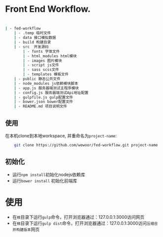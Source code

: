 # Front End Workflow.

# 

```bash
| - fed-workflow
	| - .temp 临时文件
	| - data 接口模拟数据
	| - build 构建目录
	| - src  开发源码
		| - fonts 字体文件
		| - html_modules html模块
		| - images 图片模块
		| - script js文件
		| - sass scss文件
		| - templates 模板文件
	| - public 静态公共文件
	| - node_modules js依赖模块脚本
	| - app.js 服务器端测试主程序模块
	| - config.js 服务器端测试Api地址配置
	| - gulpfile.js gulp配置文件
	| - bower.json bower配置文件
	| - README.md 项目说明文件

```

## 使用
在本机clone到本地workspace, 并重命名为`project-name`:
```bash
	git clone https://github.com/wewoor/fed-workflow.git project-name
```

## 初始化
* 运行`npm install`初始化nodejs依赖库
* 运行`bower install` 初始化前端库


# 使用

* 在`根`目录下运行`gulp`命令，打开浏览器通过：127.0.0.1:3000访问网页
* 在`根`目录下运行`gulp dist`命令，打开浏览器通过：127.0.0.1:3000访问`压缩合并构建版本`网页

